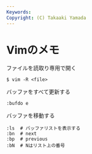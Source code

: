 ```yaml
---
Keywords: 
Copyright: (C) Takaaki Yamada
---
```


# Vimのメモ

ファイルを読取り専用で開く

```
$ vim -R <file>
```

バッファをすべて更新する

```
:bufdo e
```

バッファを移動する

```
:ls  # バッファリストを表示する
:bn  # next
:bp  # previous
:bN  # Nはリスト上の番号
```


